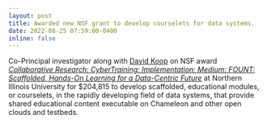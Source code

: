 ```yaml
---
layout: post
title: Awarded new NSF grant to develop courselets for data systems.
date: 2022-08-25 07:59:00-0400
inline: false
---
```


Co-Principal investigator along with [David Koop](https://faculty.cs.niu.edu/~dakoop/) on NSF award *[Collaborative Research: CyberTraining: Implementation: Medium: FOUNT: Scaffolded, Hands-On Learning for a Data-Centric Future](https://www.nsf.gov/awardsearch/showAward?AWD_ID=2230080)* at Northern Illinois University for $204,815 to develop scaffolded, educational modules, or courselets, in the rapidly developing field of data systems, that provide shared educational content executable on Chameleon and other open clouds and testbeds.
